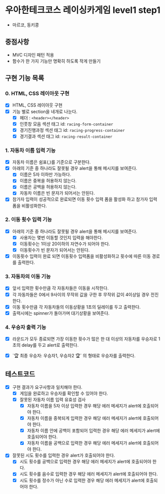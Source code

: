 # 우아한테크코스 레이싱카게임 level1 step1
- 마르코, 동키콩

## 중점사항

- MVC 디자인 패턴 적용
- 함수가 한 가지 기능만 명확히 하도록 작게 만들기

## 구현 기능 목록

### 0. HTML, CSS 레이아웃 구현

- [x] HTML, CSS 레이아웃 구현
- [x] 기능 별로 section을 네개로 나눈다.
    - [x] 헤더 : `<header></header>`
    - [x] 인풋창 모음 섹션 태그 id: `racing-form-container`
    - [x] 경기진행과정 섹션 태그 id: `racing-progress-container`
    - [x] 경기결과 섹션 태그 id: `racing-result-container`

### 1. 자동차 이름 입력 기능

- [x] 자동차 이름은 쉼표(,)를 기준으로 구분한다.
- [x] 아래의 기준 중 하나라도 잘못될 경우 alert을 통해 메시지를 보여준다.
    - [x] 이름은 5자 이하만 가능하다.
    - [x] 이름은 중복을 허용하지 않는다.
    - [x] 이름은 공백을 허용하지 않는다.
    - [x] 자동차 이름은 빈 문자가 되어서는 안된다.
- [x] 참가자 입력이 성공적으로 완료되면 이동 횟수 입력 폼을 활성화 하고 참가자 입력폼을 비활성화한다.

### 2. 이동 횟수 입력 기능

- [x] 아래의 기준 중 하나라도 잘못될 경우 alert을 통해 메시지를 보여준다.
    - [x] 사용자는 몇번 이동할 것인지 입력을 해야한다.
    - [x] 이동횟수는 1이상 20이하의 자연수가 되어야 한다.
    - [x] 이동횟수가 빈 문자가 되어서는 안된다.
- [x] 이동횟수 입력이 완료 되면 이동횟수 입력폼을 비활성화하고 횟수에 따른 이동 경로를 출력한다.

### 3. 자동차의 이동 기능

- [x] 앞서 입력한 횟수만큼 각 자동차들은 이동을 시작한다.
- [x] 각 자동차들은 0에서 9사이의 무작위 값을 구한 후 무작위 값이 4이상일 경우 전진한다.
- [x] 이동 횟수만큼 각 자동차들의 이동상황을 1초의 딜레이를 두고 출력한다.
- [x] 출력시에는 spinner가 돌아가며 대기상황을 보여준다.

### 4. 우승자 출력 기능

- [x] 라운드가 모두 종료되면 가장 이동한 횟수가 많은 한 대 이상의 자동차를 우승자로 1초의 delay를 두고 alert로  출력한다.
- [x] \`🏆 최종 우승자: 우승자1, 우승자2 🏆`  의 형태로 우승자를 출력한다.


## 테스트코드

- [x] 구현 결과가 요구사항과 일치해야 한다.
    - [x] 게임을 완료하고 우승자를 확인할 수 있어야 한다.
    - [x] 잘못된 자동차 이름 입력 유효성 검사
        - [x] 자동차 이름을 5자 이상 입력한 경우 해당 에러 메세지가 alert에 호출되어야 한다. 
        - [x] 자동차 이름을 중복되게 입력한 경우 해당 에러 메세지가 alert에 호출되어야 한다. 
        - [x] 자동차 이름 안에 공백이 포함되어 입력한 경우 해당 에러 메세지가 alert에 호출되어야 한다. 
        - [x] 자동차 이름을 공백으로 입력한 경우 해당 에러 메세지가 alert에 호출되어야 한다.
- [x] 잘못된 시도 횟수를 입력한 경우 alert가 호출되어야 한다.
    - [x] 시도 횟수를 공백으로 입력한 경우 해당 에러 메세지가 alert에 호출되어야 한다. 
    - [x] 시도 횟수를 음수로 입력한 경우 해당 에러 메세지가 alert에 호출되어야 한다. 
    - [x] 시도 횟수를 정수가 아닌 수로 입력한 경우 해당 에러 메세지가 alert에 호출되어야 한다. 